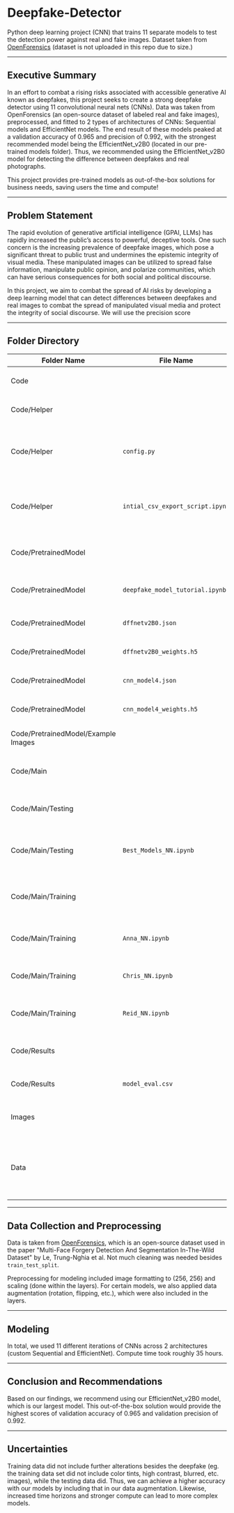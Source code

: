 # Deepfake-Detector
Python deep learning project (CNN) that trains 11 separate models to test the detection power against real and fake images. Dataset taken from [OpenForensics](https://zenodo.org/record/5528418#.ZGaehnbMKHv) (dataset is not uploaded in this repo due to size.)

----
## Executive Summary
In an effort to combat a rising risks associated with accessible generative AI known as deepfakes, this project seeks to create a strong deepfake detector using 11 convolutional neural nets (CNNs). Data was taken from OpenForensics (an open-source dataset of labeled real and fake images), preprocessed, and fitted to 2 types of architectures of CNNs: Sequential models and EfficientNet models. The end result of these models peaked at a validation accuracy of 0.965 and precision of 0.992, with the strongest recommended model being the EfficientNet_v2B0 (located in our pre-trained models folder). Thus, we recommended using the EfficientNet_v2B0 model for detecting the difference between deepfakes and real photographs.

This project provides pre-trained models as out-of-the-box solutions for business needs, saving users the time and compute! 

----
## Problem Statement

The rapid evolution of generative artificial intelligence (GPAI, LLMs) has rapidly increased the public’s access to powerful, deceptive tools. One such concern is the increasing prevalence of deepfake images, which pose a significant threat to public trust and undermines the epistemic integrity of visual media. These manipulated images can be utilized to spread false information, manipulate public opinion, and polarize communities, which can have serious consequences for both social and political discourse. 

In this project, we aim to combat the spread of AI risks by developing a deep learning model that can detect differences between deepfakes and real images to combat the spread of manipulated visual media and protect the integrity of social discourse. We will use the precision score 

----
## Folder Directory
|Folder Name|File Name|File Description|
|---        |---      |---             |
|Code|| This folder contains all code for the project
|Code/Helper|| This folder contains all the helper scripts.
|Code/Helper|`config.py`| This files contains all the helper functions and variables used in the `-NN.ipynb` files
|Code/Helper|`intial_csv_export_script.ipynb`| This script is used to create the first instance of the `model_scores.csv`; don't run again
|Code/PretrainedModel|| This folder contains all the pre-trained models.
|Code/PretrainedModel|`deepfake_model_tutorial.ipynb`| This file contains the tutorial on how to use pre-trained models.
|Code/PretrainedModel|`dffnetv2B0.json`| This file contains the efficient_net architecture.
|Code/PretrainedModel|`dffnetv2B0_weights.h5`| This file contains the efficient_net weights.
|Code/PretrainedModel|`cnn_model4.json`| This file contains the benchmark cnn architecture.
|Code/PretrainedModel|`cnn_model4_weights.h5`| This file contains the benchmark cnn weights.
|Code/PretrainedModel/Example Images|| This folder contains sample images tested.
|Code/Main|| This folder contains all the main modeling files.
|Code/Main/Testing|| This folders contains modeling work related to testing
|Code/Main/Testing|`Best_Models_NN.ipynb`| This file contains the best trained model applied to testing data + graphing efforts 
|Code/Main/Training|| This folders contains modeling work related to training and validation
|Code/Main/Training|`Anna_NN.ipynb`| This file contains selected modeling work from Anna.
|Code/Main/Training|`Chris_NN.ipynb`| This file contains selected modeling work from Chris.
|Code/Main/Training|`Reid_NN.ipynb`| This file contains selected modeling work from Reid.
|Code/Results|| This folder contains the summary results from the models.
|Code/Results|`model_eval.csv`| This file contains the summary of model results.
|Images|| This folder contains all the images used in the presentation.
|Data|| This folder is empty because data is not uploaded; but is where relative filepaths should be

----
## Data Collection and Preprocessing

Data is taken from [OpenForensics](https://zenodo.org/record/5528418#.ZGaehnbMKHv), which is an open-source dataset used in the paper "Multi-Face Forgery Detection And Segmentation In-The-Wild Dataset" by Le, Trung-Nghia et al. Not much cleaning was needed besides `train_test_split`.

Preprocessing for modeling included image formatting to (256, 256) and scaling (done within the layers). For certain models, we also applied data augmentation (rotation, flipping, etc.), which were also included in the layers.

----
## Modeling

In total, we used 11 different iterations of CNNs across 2 architectures (custom Sequential and EfficientNet). Compute time took roughly 35 hours.

----
## Conclusion and Recommendations 

Based on our findings, we recommend using our EfficientNet_v2B0 model, which is our largest model. This out-of-the-box solution would provide the highest scores of validation accuracy of 0.965 and validation precision of 0.992.

----
## Uncertainties

Training data did not include further alterations besides the deepfake (eg. the training data set did not include color tints, high contrast, blurred, etc. images), while the testing data did. Thus, we can achieve a higher accuracy with our models by including that in our data augmentation. Likewise, increased time horizons and stronger compute can lead to more complex models.
